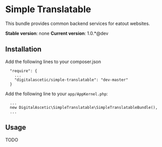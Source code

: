 Simple Translatable
======================================

This bundle provides common backend services for eatout websites.

**Stable version**: none
**Current version**: 1.0.*\@dev


Installation
-------------

Add the following lines to your composer.json

      "require": {
        ...
        "digitalascetic/simple-translatable": "dev-master"
      }
      
 
Add the following line to your `app/AppKernel.php`:

      ...
      new DigitalAscetic\SimpleTranslatable\SimpleTranslatableBundle(),
      ...

      
Usage
-----

TODO